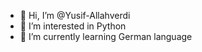 - 👋 Hi, I’m @Yusif-Allahverdi
- 👀 I’m interested in Python
- 🌱 I’m currently learning German language


<!---
Yusif-Allahverdi/Yusif-Allahverdi is a ✨ special ✨ repository because its `README.md` (this file) appears on your GitHub profile.
You can click the Preview link to take a look at your changes.
--->
